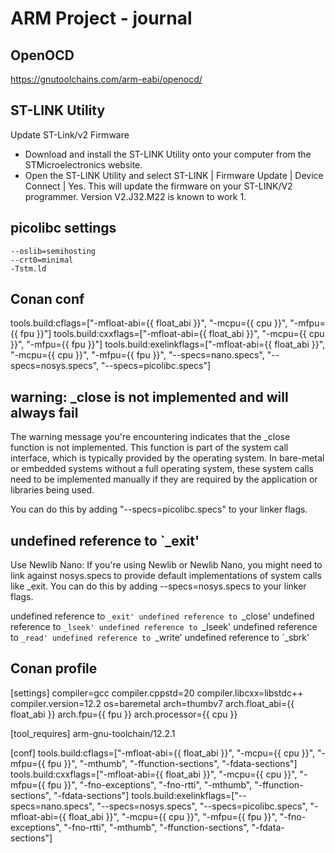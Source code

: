 # ARM Project - journal

## OpenOCD

https://gnutoolchains.com/arm-eabi/openocd/


## ST-LINK Utility

Update ST-Link/v2 Firmware
 - Download and install the ST-LINK Utility onto your computer from the STMicroelectronics website.
 - Open the ST-LINK Utility and select ST-LINK | Firmware Update | Device Connect | Yes. This will update the firmware on your ST-LINK/V2 programmer. Version V2.J32.M22 is known to work 1.

## picolibc settings

    --oslib=semihosting
    --crt0=minimal
    -Tstm.ld

## Conan conf

tools.build:cflags=["-mfloat-abi={{ float_abi }}", "-mcpu={{ cpu }}", "-mfpu={{ fpu }}"]
tools.build:cxxflags=["-mfloat-abi={{ float_abi }}", "-mcpu={{ cpu }}", "-mfpu={{ fpu }}"]
tools.build:exelinkflags=["-mfloat-abi={{ float_abi }}", "-mcpu={{ cpu }}", "-mfpu={{ fpu }}", "--specs=nano.specs", "--specs=nosys.specs", "--specs=picolibc.specs"]


## warning: _close is not implemented and will always fail

The warning message you're encountering indicates that the _close function is not implemented. This function is part of the system call interface,
which is typically provided by the operating system. In bare-metal or embedded systems without a full operating system, these system calls need
to be implemented manually if they are required by the application or libraries being used.

You can do this by adding "--specs=picolibc.specs" to your linker flags.

## undefined reference to `_exit'

Use Newlib Nano: If you're using Newlib or Newlib Nano, you might need to link against nosys.specs to provide default implementations of system calls like _exit. You can do this by adding --specs=nosys.specs to your linker flags.

undefined reference to `_exit'
undefined reference to `_close'
undefined reference to `_lseek'
undefined reference to `_lseek'
undefined reference to `_read'
undefined reference to `_write'
undefined reference to `_sbrk'


## Conan profile

[settings]
compiler=gcc
compiler.cppstd=20
compiler.libcxx=libstdc++
compiler.version=12.2
os=baremetal
arch=thumbv7
arch.float_abi={{ float_abi }}
arch.fpu={{ fpu }}
arch.processor={{ cpu }}

[tool_requires]
arm-gnu-toolchain/12.2.1

[conf]
tools.build:cflags=["-mfloat-abi={{ float_abi }}", "-mcpu={{ cpu }}", "-mfpu={{ fpu }}", "-mthumb", "-ffunction-sections", "-fdata-sections"]
tools.build:cxxflags=["-mfloat-abi={{ float_abi }}", "-mcpu={{ cpu }}", "-mfpu={{ fpu }}", "-fno-exceptions", "-fno-rtti", "-mthumb", "-ffunction-sections", "-fdata-sections"]
tools.build:exelinkflags=["--specs=nano.specs", "--specs=nosys.specs", "--specs=picolibc.specs", "-mfloat-abi={{ float_abi }}", "-mcpu={{ cpu }}", "-mfpu={{ fpu }}", "-fno-exceptions", "-fno-rtti", "-mthumb", "-ffunction-sections", "-fdata-sections"]


